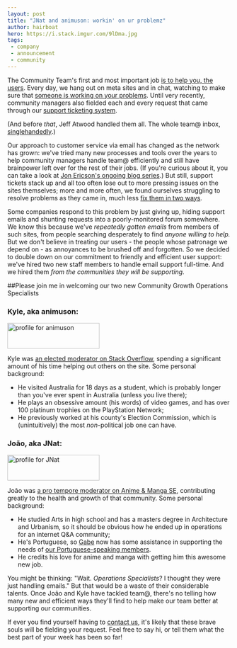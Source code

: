 ```yaml
---
layout: post
title: "JNat and animuson: workin' on ur problemz"
author: hairboat
hero: https://i.stack.imgur.com/9lDma.jpg
tags:
 - company
 - announcement
 - community
---
```


The Community Team's first and most important job [is to help you, the users](http://meta.stackexchange.com/questions/99338/who-are-the-community-managers-and-what-do-they-do/99341#99341). Every day, we hang out on meta sites and in chat, watching to make sure that [someone is working on your problems](http://stackoverflow.com/error). Until very recently, community managers also fielded each and every request that came through our [support ticketing system](http://stackoverflow.com/contact).

(And before *that*, Jeff Atwood handled them all. The whole team@ inbox, [singlehandedly](http://meta.stackexchange.com/questions/61142/about-your-fing-website).)

Our approach to customer service via email has changed as the network has grown: we've tried many new processes and tools over the years to help community managers handle team@ efficiently and still have brainpower left over for the rest of their jobs. (If you're curious about it, you can take a look at [Jon Ericson's ongoing blog series](http://jericson.github.io/tag/support.html).) But still, support tickets stack up and all too often lose out to more pressing issues on the sites themselves; more and more often, we found ourselves struggling to resolve problems as they came in, much less [fix them in two ways](http://www.joelonsoftware.com/articles/customerservice.html).

Some companies respond to this problem by just giving up, hiding support emails and shunting requests into a poorly-monitored forum somewhere. We know this because we've *repeatedly gotten emails* from members of such sites, from people searching desperately to find *anyone willing to help.* But we don't believe in treating our users - the people whose patronage we depend on - as annoyances to be brushed off and forgotten. So we decided to double down on our commitment to friendly and efficient user support: we've hired two new staff members to handle email support full-time. And we hired them *from the communities they will be supporting*. 

##Please join me in welcoming our two new Community Growth Operations Specialists

### Kyle, aka animuson:
<a href="http://stackexchange.com/users/89201/animuson"><img title="profile for animuson" src="http://stackexchange.com/users/flair/89201.png" alt="profile for animuson" width="208" height="58" /></a>  

Kyle was [an elected moderator on Stack Overflow](http://stackoverflow.com/election/4), spending a significant amount of his time helping out others on the site. Some personal background:

* He visited Australia for 18 days as a student, which is probably longer than you've ever spent in Australia (unless you live there);
* He plays an obsessive amount (his words) of video games, and has over 100 platinum trophies on the PlayStation Network;
* He previously worked at his county's Election Commission, which is (unintuitively) the most *non*-political job one can have.

### João, aka JNat:
<a href="http://stackexchange.com/users/1399708/jnat"><img title="profile for JNat" src="http://stackexchange.com/users/flair/1399708.png" alt="profile for JNat" width="208" height="58" /></a>  

João was [a pro tempore moderator on Anime &amp; Manga SE](http://meta.anime.stackexchange.com/questions/339/moderator-pro-tem-announcement), contributing greatly to the health and growth of that community. Some personal background:

* He studied Arts in high school and has a masters degree in Architecture and Urbanism, so it should be obvious how he ended up in operations for an internet Q&amp;A community;
* He's Portuguese, so [Gabe](http://blog.stackoverflow.com/2013/08/introducing-gabe-the-smiling-community-manager/) now has some assistance in supporting the needs of [our Portuguese-speaking members](http://pt.stackoverflow.com/). 
* He credits his love for anime and manga with getting him this awesome new job.

You might be thinking: "Wait. *Operations Specialists*? I thought they were just handling emails." But that would be a waste of their considerable talents. Once João and Kyle have tackled team@, there's no telling how many new and efficient ways they'll find to help make our team better at supporting our communities.

If ever you find yourself having to [contact us](http://meta.stackexchange.com/contact), it's likely that these brave souls will be fielding your request. Feel free to say hi, or tell them what the best part of your week has been so far!
